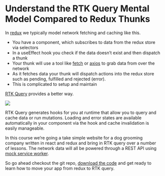 # Understand the RTK Query Mental Model Compared to Redux Thunks

In [redux](https://redux.js.org/) we typically model network fetching and caching like this.

- You have a component, which subscribes to data from the redux store via selectors
- In a useEffect hook you check if the data doesn’t exist and then dispatch a thunk
- Your thunk will use a tool like [fetch](https://developer.mozilla.org/en-US/docs/Web/API/Fetch_API) or [axios](https://axios-http.com/docs/intro) to grab data from over the network
- As it fetches data your thunk will dispatch actions into the redux store such as pending, fulfilled and rejected (error).
- This is complicated to setup and maintain

[RTK Query](https://redux-toolkit.js.org/rtk-query/overview) provides a better way.

![](https://paper-attachments.dropboxusercontent.com/s_118F96EA7D62F679A47C2AD439C93DC9203009C47C6538B354532E5ADE3FA23F_1676627146090_redux-graphs.png)

RTK Query generates hooks for you at runtime that allow you to query and cache data or run mutations. Loading and error states are available automatically in your component via the hook and cache invalidation is easily manageable.

In this course we’re going a take simple website for a dog grooming company written in react and redux and bring in RTK query over a number of lessons. The network data will all be powered through a REST API using [mock service worker](https://mswjs.io/).

So go ahead checkout the git repo, [download the code](https://github.com/xjamundx/egghead-rtkq) and get ready to learn how to move your app from redux to RTK query.
